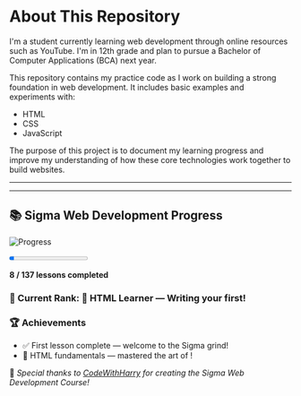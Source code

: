 # About This Repository

I'm a student currently learning web development through online resources such as YouTube. I'm in 12th grade and plan to pursue a Bachelor of Computer Applications (BCA) next year.  

This repository contains my practice code as I work on building a strong foundation in web development. It includes basic examples and experiments with:  

- HTML  
- CSS  
- JavaScript  

The purpose of this project is to document my learning progress and improve my understanding of how these core technologies work together to build websites.

---

---

## 📚 Sigma Web Development Progress

![Progress](https://img.shields.io/badge/Progress-5.8%25-brightgreen?style=for-the-badge)

<progress value="8" max="137"></progress>

**8 / 137 lessons completed**

### 🏅 Current Rank: 🐣 HTML Learner — Writing your first!<p>


### 🏆 Achievements
- ✅ First lesson complete — welcome to the Sigma grind!
- 📘 HTML fundamentals — mastered the art of <tags>!


💖 *Special thanks to [CodeWithHarry](https://www.youtube.com/@CodeWithHarry) for creating the Sigma Web Development Course!*